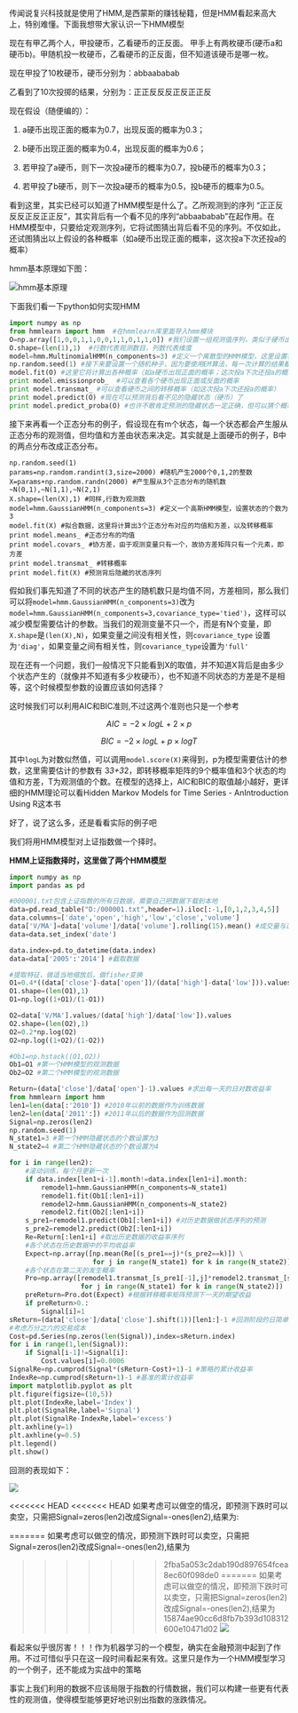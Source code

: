 传闻说复兴科技就是使用了HMM,是西蒙斯的赚钱秘籍，但是HMM看起来高大上，特别难懂。下面我想带大家认识一下HMM模型

现在有甲乙两个人，甲投硬币，乙看硬币的正反面。 甲手上有两枚硬币(硬币a和硬币b)。甲随机投一枚硬币，乙看硬币的正反面，但不知道该硬币是哪一枚。

现在甲投了10枚硬币，硬币分别为：abbaababab

乙看到了10次投掷的结果，分别为：正正反反反正反正正反



现在假设（随便编的）：

1. a硬币出现正面的概率为0.7，出现反面的概率为0.3；

2. b硬币出现正面的概率为0.4，出现反面的概率为0.6；

3. 若甲投了a硬币，则下一次投a硬币的概率为0.7，投b硬币的概率为0.3；

4. 若甲投了b硬币，则下一次投a硬币的概率为0.5，投b硬币的概率为0.5。

看到这里，其实已经可以知道了HMM模型是什么了。乙所观测到的序列 “正正反反反正反正正反”，其实背后有一个看不见的序列“abbaababab”在起作用。在HMM模型中，只要给定观测序列，它将试图猜出背后看不见的序列。不仅如此，还试图猜出以上假设的各种概率（如a硬币出现正面的概率，这次投a下次还投a的概率）

hmm基本原理如下图：

![hmm基本原理](imgs/hmm基本原理.jpeg)

下面我们看一下python如何实现HMM

```py
import numpy as np
from hmmlearn import hmm  #在hmmlearn库里面导入hmm模块
O=np.array([1,0,0,1,1,0,0,1,1,0,1,1,0]) #我们设置一组观测值序列，类似于硬币出现的正反面结果
O.shape=(len(1),1)  #行数代表观测数目，列数代表维度
model=hmm.MultinomialHMM(n_components=3) #定义一个离散型的HMM模型，这里设置状态个数为3，即有3枚硬币
np.random.seed(1) #接下来要设置一个随机种子，因为要使用EM算法，每一次计算的结果都有可能不同
model.fit(O) #这里它将计算出各种概率（如a硬币出现正面的概率；这次投a下次还投a的概率）
print model.emissionprob_  #可以查看各个硬币出现正面或反面的概率
print model.transmat_ #可以查看硬币之间的转移概率（如这次投a下次还投a的概率）
print model.predict(O) #现在可以预测背后看不见的隐藏状态（硬币）了
print model.predict_proba(O) #也许不敢肯定预测的隐藏状态一定正确，但可以猜个概率吧

```

接下来再看一个正态分布的例子，假设现在有m个状态，每一个状态都会产生服从正态分布的观测值，但均值和方差由状态来决定。其实就是上面硬币的例子，B中的两点分布改成正态分布。

```
np.random.seed(1)
params=np.random.randint(3,size=2000) #随机产生2000个0,1,2的整数
X=params+np.random.randn(2000) #产生服从3个正态分布的随机数  ~N(0,1),~N(1,1),~N(2,1)
X.shape=(len(X),1) #同样,行数为观测数
model=hmm.GaussianHMM(n_components=3) #定义一个高斯HMM模型，设置状态的个数为3
model.fit(X) #拟合数据，这里将计算出3个正态分布对应的均值和方差，以及转移概率
print model.means_ #正态分布的均值
print model.covars_ #协方差，由于观测变量只有一个，故协方差矩阵只有一个元素，即方差
print model.transmat_ #转移概率
print model.fit(X) #预测背后隐藏的状态序列
```

假如我们事先知道了不同的状态产生的随机数只是均值不同，方差相同，那么我们可以将`model=hmm.GaussianHMM(n_components=3)`改为`model=hmm.GaussianHMM(n_components=3,covariance_type='tied')`，这样可以减少模型需要估计的参数。当我们的观测变量不只一个，而是有N个变量，即`X.shape`是`(len(X),N)`，如果变量之间没有相关性，则`covariance_type` 设置为`'diag'`，如果变量之间有相关性，则`covariance_type`设置为`'full'`

现在还有一个问题，我们一般情况下只能看到X的取值，并不知道X背后是由多少个状态产生的（就像并不知道有多少枚硬币），也不知道不同状态的方差是不是相等，这个时候模型参数的设置应该如何选择？

这时候我们可以利用AIC和BIC准则,不过这两个准则也只是一个参考

$$ AIC = - 2 \times logL + 2 \times p $$

$$ BIC = - 2\times logL + p\times logT$$

其中`logL`为对数似然值，可以调用`model.score(X)`来得到，p为模型需要估计的参数，这里需要估计的参数有 3*3+3*2，即转移概率矩阵的9个概率值和3个状态的均值和方差，T为观测值的个数。在模型的选择上，AIC和BIC的取值越小越好，更详细的HMM理论可以看Hidden Markov Models for Time Series - AnIntroduction Using R这本书

好了，说了这么多，还是看看实际的例子吧

我们将用HMM模型对上证指数做一个择时。


**HMM上证指数择时，这里做了两个HMM模型**

```py
import numpy as np
import pandas as pd

#000001.txt包含上证指数的所有日数据，需要自己把数据下载到本地
data=pd.read_table("D:/000001.txt",header=1).iloc[:-1,[0,1,2,3,4,5]]
data.columns=['date','open','high','low','close','volume']
data['V/MA']=data['volume']/data['volume'].rolling(15).mean() #成交量与过去15天平均成交量的比值
data=data.set_index('date')

data.index=pd.to_datetime(data.index)
data=data['2005':'2014'] #截取数据

#提取特征，做适当地缩放后，做fisher变换
O1=0.4*((data['close']-data['open'])/(data['high']-data['low'])).values
O1.shape=(len(O1),1)
O1=np.log((1+O1)/(1-O1))

O2=data['V/MA'].values/(data['high']/data['low']).values
O2.shape=(len(O2),1)
O2=0.2*np.log(O2)
O2=np.log((1+O2)/(1-O2))

#Ob1=np.hstack((O1,O2))
Ob1=O1 #第一个HMM模型的观测数据
Ob2=O2 #第二个HMM模型的观测数据

Return=(data['close']/data['open']-1).values #求出每一天的日对数收益率
from hmmlearn import hmm
len1=len(data[:'2010']) #2010年以前的数据作为训练数据
len2=len(data['2011':]) #2011年以后的数据作为回测数据
Signal=np.zeros(len2)
np.random.seed(1)
N_state1=3 #第一个HMM隐藏状态的个数设置为3
N_state2=4 #第二个HMM隐藏状态的个数设置为4

for i in range(len2):
    #滚动训练，每个月更新一次
    if data.index[len1+i-1].month!=data.index[len1+i].month:
        remodel1=hmm.GaussianHMM(n_components=N_state1)
        remodel1.fit(Ob1[:len1+i])
        remodel2=hmm.GaussianHMM(n_components=N_state2)
        remodel2.fit(Ob2[:len1+i])
    s_pre1=remodel1.predict(Ob1[:len1+i]) #对历史数据做状态序列的预测
    s_pre2=remodel2.predict(Ob2[:len1+i])
    Re=Return[:len1+i] #取出历史数据的收益率序列
    #各个状态在历史数据中的平均收益率
    Expect=np.array([np.mean(Re[(s_pre1==j)*(s_pre2==k)]) \
                     for j in range(N_state1) for k in range(N_state2)])
    #各个状态在第二天的发生概率
    Pro=np.array([remodel1.transmat_[s_pre1[-1],j]*remodel2.transmat_[s_pre2[-1],k]\
                  for j in range(N_state1) for k in range(N_state2)])
    preReturn=Pro.dot(Expect) #根据转移概率矩阵预测下一天的期望收益
    if preReturn>0.:
        Signal[i]=1
sReturn=(data['close']/data['close'].shift(1))[len1:]-1 #回测阶段的日简单收益率
#考虑万分之六的交易成本
Cost=pd.Series(np.zeros(len(Signal)),index=sReturn.index)
for i in range(1,len(Signal)):
    if Signal[i-1]!=Signal[i]:
        Cost.values[i]=0.0006
SignalRe=np.cumprod(Signal*(sReturn-Cost)+1)-1 #策略的累计收益率
IndexRe=np.cumprod(sReturn+1)-1 #基准的累计收益率
import matplotlib.pyplot as plt
plt.figure(figsize=(10,5))
plt.plot(IndexRe,label='Index')
plt.plot(SignalRe,label='Signal')
plt.plot(SignalRe-IndexRe,label='excess')
plt.axhline(y=1)
plt.axhline(y=0.5)
plt.legend()
plt.show()
```

回测的表现如下：

![](imgs/策略表现1.png)

<<<<<<< HEAD
<<<<<<< HEAD
如果考虑可以做空的情况，即预测下跌时可以卖空，只需把Signal=zeros(len2)改成Signal=-ones(len2),结果为:

=======
如果考虑可以做空的情况，即预测下跌时可以卖空，只需把Signal=zeros(len2)改成Signal=-ones(len2),结果为
>>>>>>> 2fba5a053c2dab190d897654fcea8ec60f098de0
=======
如果考虑可以做空的情况，即预测下跌时可以卖空，只需把Signal=zeros(len2)改成Signal=-ones(len2),结果为
>>>>>>> 15874ae90cc6d8fb7b393d108312600e10471d02
![](imgs/策略表现2.png)

看起来似乎很厉害！！！作为机器学习的一个模型，确实在金融预测中起到了作用。不过可惜似乎只在这一段时间看起来有效。这里只是作为一个HMM模型学习的一个例子，还不能成为实战中的策略

事实上我们利用的数据不应该局限于指数的行情数据，我们可以构建一些更有代表性的观测值，使得模型能够更好地识别出指数的涨跌情况。

